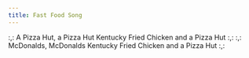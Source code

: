 ```yaml
---
title: Fast Food Song
---
```

:,: A Pizza Hut, a Pizza Hut
Kentucky Fried Chicken and a Pizza Hut :,:
:,: McDonalds, McDonalds
Kentucky Fried Chicken and a Pizza Hut :,:
